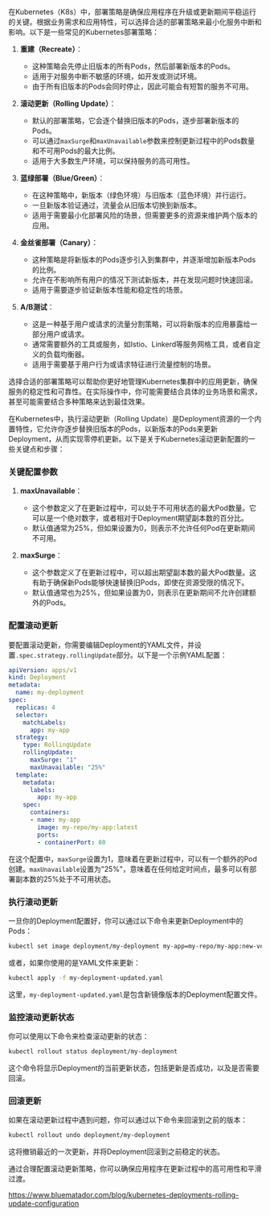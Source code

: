 在Kubernetes（K8s）中，部署策略是确保应用程序在升级或更新期间平稳运行的关键。根据业务需求和应用特性，可以选择合适的部署策略来最小化服务中断和影响。以下是一些常见的Kubernetes部署策略：

1. **重建（Recreate）**：
   - 这种策略会先停止旧版本的所有Pods，然后部署新版本的Pods。
   - 适用于对服务中断不敏感的环境，如开发或测试环境。
   - 由于所有旧版本的Pods会同时停止，因此可能会有短暂的服务不可用。

2. **滚动更新（Rolling Update）**：
   - 默认的部署策略，它会逐个替换旧版本的Pods，逐步部署新版本的Pods。
   - 可以通过`maxSurge`和`maxUnavailable`参数来控制更新过程中的Pods数量和不可用Pods的最大比例。
   - 适用于大多数生产环境，可以保持服务的高可用性。

3. **蓝绿部署（Blue/Green）**：
   - 在这种策略中，新版本（绿色环境）与旧版本（蓝色环境）并行运行。
   - 一旦新版本验证通过，流量会从旧版本切换到新版本。
   - 适用于需要最小化部署风险的场景，但需要更多的资源来维护两个版本的应用。

4. **金丝雀部署（Canary）**：
   - 这种策略是将新版本的Pods逐步引入到集群中，并逐渐增加新版本Pods的比例。
   - 允许在不影响所有用户的情况下测试新版本，并在发现问题时快速回滚。
   - 适用于需要逐步验证新版本性能和稳定性的场景。

5. **A/B测试**：
   - 这是一种基于用户或请求的流量分割策略，可以将新版本的应用暴露给一部分用户或请求。
   - 通常需要额外的工具或服务，如Istio、Linkerd等服务网格工具，或者自定义的负载均衡器。
   - 适用于需要基于用户行为或请求特征进行流量控制的场景。

选择合适的部署策略可以帮助你更好地管理Kubernetes集群中的应用更新，确保服务的稳定性和可靠性。在实际操作中，你可能需要结合具体的业务场景和需求，甚至可能需要结合多种策略来达到最佳效果。


在Kubernetes中，执行滚动更新（Rolling Update）是Deployment资源的一个内置特性，它允许你逐步替换旧版本的Pods，以新版本的Pods来更新Deployment，从而实现零停机更新。以下是关于Kubernetes滚动更新配置的一些关键点和步骤：

### 关键配置参数

1. **maxUnavailable**：
   - 这个参数定义了在更新过程中，可以处于不可用状态的最大Pod数量。它可以是一个绝对数字，或者相对于Deployment期望副本数的百分比。
   - 默认值通常为25%，但如果设置为0，则表示不允许任何Pod在更新期间不可用。

2. **maxSurge**：
   - 这个参数定义了在更新过程中，可以超出期望副本数的最大Pod数量。这有助于确保新Pods能够快速替换旧Pods，即使在资源受限的情况下。
   - 默认值通常也为25%，但如果设置为0，则表示在更新期间不允许创建额外的Pods。

### 配置滚动更新

要配置滚动更新，你需要编辑Deployment的YAML文件，并设置`.spec.strategy.rollingUpdate`部分。以下是一个示例YAML配置：

```yaml
apiVersion: apps/v1
kind: Deployment
metadata:
  name: my-deployment
spec:
  replicas: 4
  selector:
    matchLabels:
      app: my-app
  strategy:
    type: RollingUpdate
    rollingUpdate:
      maxSurge: "1"
      maxUnavailable: "25%"
  template:
    metadata:
      labels:
        app: my-app
    spec:
      containers:
      - name: my-app
        image: my-repo/my-app:latest
        ports:
        - containerPort: 80
```

在这个配置中，`maxSurge`设置为1，意味着在更新过程中，可以有一个额外的Pod创建。`maxUnavailable`设置为"25%"，意味着在任何给定时间点，最多可以有部署副本数的25%处于不可用状态。

### 执行滚动更新

一旦你的Deployment配置好，你可以通过以下命令来更新Deployment中的Pods：

```bash
kubectl set image deployment/my-deployment my-app=my-repo/my-app:new-version
```

或者，如果你使用的是YAML文件来更新：

```bash
kubectl apply -f my-deployment-updated.yaml
```

这里，`my-deployment-updated.yaml`是包含新镜像版本的Deployment配置文件。

### 监控滚动更新状态

你可以使用以下命令来检查滚动更新的状态：

```bash
kubectl rollout status deployment/my-deployment
```

这个命令将显示Deployment的当前更新状态，包括更新是否成功，以及是否需要回滚。

### 回滚更新

如果在滚动更新过程中遇到问题，你可以通过以下命令来回滚到之前的版本：

```bash
kubectl rollout undo deployment/my-deployment
```

这将撤销最近的一次更新，并将Deployment回滚到之前稳定的状态。

通过合理配置滚动更新策略，你可以确保应用程序在更新过程中的高可用性和平滑过渡。


https://www.bluematador.com/blog/kubernetes-deployments-rolling-update-configuration
